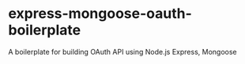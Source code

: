 # express-mongoose-oauth-boilerplate
A boilerplate for building OAuth API using Node.js Express, Mongoose
